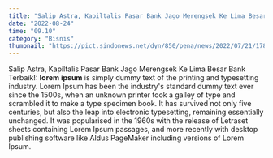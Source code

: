 ```yaml
---
title: "Salip Astra, Kapiltalis Pasar Bank Jago Merengsek Ke Lima Besar Bank Terbaik!"
date: "2022-08-24"
time: "09.10"
category: "Bisnis"
thumbnail: "https://pict.sindonews.net/dyn/850/pena/news/2022/07/21/178/832587/bank-jago-tembus-3-juta-nasabah-naik-lebih-dari-100-pbz.jpg"
---
```


Salip Astra, Kapiltalis Pasar Bank Jago Merengsek Ke Lima Besar Bank Terbaik!: **lorem ipsum** is simply dummy text of the printing and typesetting industry. Lorem Ipsum has been the industry's standard dummy text ever since the 1500s, when an unknown printer took a galley of type and scrambled it to make a type specimen book. It has survived not only five centuries, but also the leap into electronic typesetting, remaining essentially unchanged. It was popularised in the 1960s with the release of Letraset sheets containing Lorem Ipsum passages, and more recently with desktop publishing software like Aldus PageMaker including versions of Lorem Ipsum.
